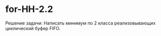 # for-HH-2.2
 Решение задачи:
 Написать минимум по 2 класса реализовывающих циклический буфер FIFO.
